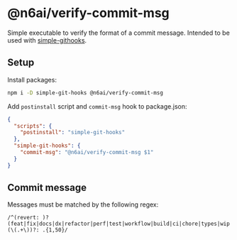 # @n6ai/verify-commit-msg

Simple executable to verify the format of a commit message. Intended to be used with [simple-githooks](https://github.com/toplenboren/simple-git-hooks).

## Setup

Install packages:
```bash
npm i -D simple-git-hooks @n6ai/verify-commit-msg
```

Add `postinstall` script and `commit-msg` hook to package.json:
```json
{
  "scripts": {
    "postinstall": "simple-git-hooks"
  },
  "simple-git-hooks": {
    "commit-msg": "@n6ai/verify-commit-msg $1"
  }
}
```

## Commit message

Messages must be matched by the following regex:
```text
/^(revert: )?(feat|fix|docs|dx|refactor|perf|test|workflow|build|ci|chore|types|wip|release|deps)(\(.+\))?: .{1,50}/
```